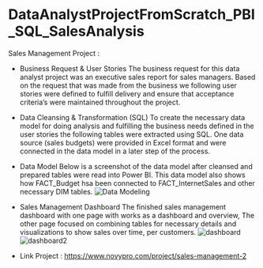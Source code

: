 # DataAnalystProjectFromScratch_PBI_SQL_SalesAnalysis
Sales Management Project : 

- Business Request & User Stories
The business request for this data analyst project was an executive sales report for sales managers. Based on the request that was made from the business we following user stories were defined to fulfill delivery and ensure that acceptance criteria’s were maintained throughout the project.

- Data Cleansing & Transformation (SQL)
To create the necessary data model for doing analysis and fulfilling the business needs defined in the user stories the following tables were extracted using SQL.
One data source (sales budgets) were provided in Excel format and were connected in the data model in a later step of the process.

- Data Model
Below is a screenshot of the data model after cleansed and prepared tables were read into Power BI.
This data model also shows how FACT_Budget hsa been connected to FACT_InternetSales and other necessary DIM tables.
![Data Modeling](https://user-images.githubusercontent.com/55878755/218213632-2b34b9d8-eb6b-41be-995f-dd608f24bd89.png)

- Sales Management Dashboard
The finished sales management dashboard with one page with works as a dashboard and overview, The other page focused on combining tables for necessary details and visualizations to show sales over time, per customers.
![dashboard](https://user-images.githubusercontent.com/55878755/218213873-3105c891-a015-4705-9612-a126b51b395d.png)
![dashboard2](https://user-images.githubusercontent.com/55878755/218214105-03eb679b-2251-408d-a441-acc0233c28bd.png)

- Link Project : https://www.novypro.com/project/sales-management-2

